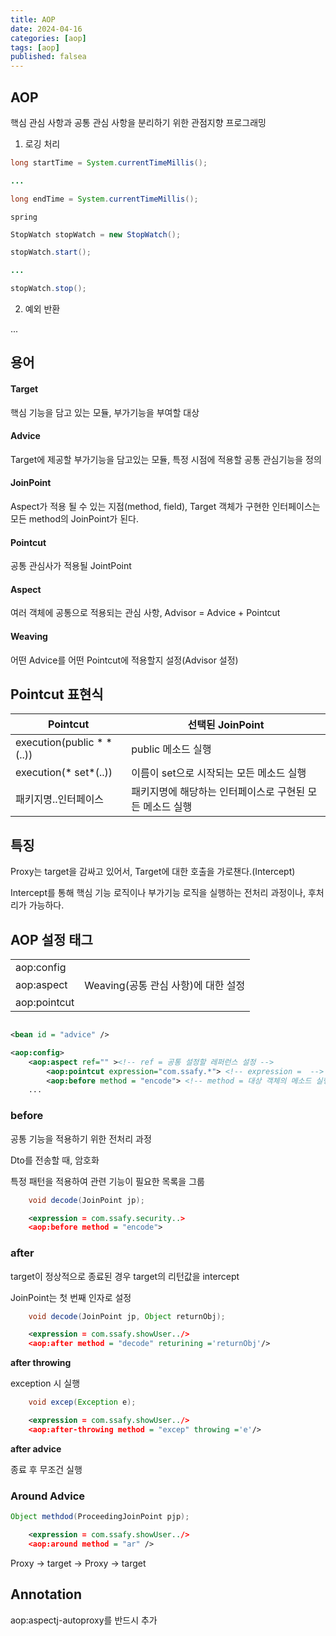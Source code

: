 ```yaml
---
title: AOP
date: 2024-04-16
categories: [aop]
tags: [aop]
published: falsea
---
```


## AOP

핵심 관심 사항과 공통 관심 사항을 분리하기 위한 관점지향 프로그래밍

1. 로깅 처리

```java
long startTime = System.currentTimeMillis();

...

long endTime = System.currentTimeMillis();

```

`spring`

```java
StopWatch stopWatch = new StopWatch();

stopWatch.start();

...

stopWatch.stop();

```

2. 예외 반환

...

## 용어

#### Target

핵심 기능을 담고 있는 모듈, 부가기능을 부여할 대상

#### Advice

Target에 제공할 부가기능을 담고있는 모듈, 특정 시점에 적용할 공통 관심기능을 정의

#### JoinPoint

Aspect가 적용 될 수 있는 지점(method, field), Target 객체가 구현한 인터페이스는 모든 method의 JoinPoint가 된다.

#### Pointcut

공통 관심사가 적용될 JointPoint

#### Aspect

여러 객체에 공통으로 적용되는 관심 사항, Advisor = Advice + Pointcut

#### Weaving

어떤 Advice를 어떤 Pointcut에 적용할지 설정(Advisor 설정)

## Pointcut 표현식

| Pointcut                     | 선택된 JoinPoint                                         |
| ---------------------------- | -------------------------------------------------------- |
| execution(public \* \* (..)) | public 메소드 실행                                       |
| execution(\* set\*(..))      | 이름이 set으로 시작되는 모든 메소드 실행                 |
| 패키지명..인터페이스         | 패키지명에 해당하는 인터페이스로 구현된 모든 메소드 실행 |

## 특징

Proxy는 target을 감싸고 있어서, Target에 대한 호출을 가로챈다.(Intercept)

Intercept를 통해 핵심 기능 로직이나 부가기능 로직을 실행하는 전처리 과정이나, 후처리가 가능하다.

## AOP 설정 태그

|              |                                     |
| ------------ | ----------------------------------- |
| aop:config   |                                     |
| aop:aspect   | Weaving(공통 관심 사항)에 대한 설정 |
| aop:pointcut |                                     |

```xml

<bean id = "advice" />

<aop:config>
    <aop:aspect ref="" ><!-- ref = 공통 설정할 레퍼런스 설정 -->
        <aop:pointcut expression="com.ssafy.*"> <!-- expression =  -->
        <aop:before method = "encode"> <!-- method = 대상 객체의 메소드 실행 이전에 실행될 메소드 지정 일반적으로 리턴은 void, 파라메터는 JoinPoint-->
    ...

```

### before

공통 기능을 적용하기 위한 전처리 과정

Dto를 전송할 때, 암호화

특정 패턴을 적용하여 관련 기능이 필요한 목록을 그룹

```java
    void decode(JoinPoint jp);
```

```xml
    <expression = com.ssafy.security..>
    <aop:before method = "encode">
```

### after

target이 정상적으로 종료된 경우 target의 리턴값을 intercept

JoinPoint는 첫 번째 인자로 설정

```java
    void decode(JoinPoint jp, Object returnObj);
```

```xml
    <expression = com.ssafy.showUser../>
    <aop:after method = "decode" returining ='returnObj'/>
```

**after throwing**

exception 시 실행

```java
    void excep(Exception e);
```

```xml
    <expression = com.ssafy.showUser../>
    <aop:after-throwing method = "excep" throwing ='e'/>
```

**after advice**

종료 후 무조건 실행

### Around Advice

```java
Object methdod(ProceedingJoinPoint pjp);
```

```xml
    <expression = com.ssafy.showUser../>
    <aop:around method = "ar" />
```

Proxy -> target -> Proxy -> target

## Annotation

aop:aspectj-autoproxy를 반드시 추가
